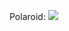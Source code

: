 Polaroid: [![](https://jitpack.io/v/Polar-Network/Polaroid.svg)](https://jitpack.io/#Polar-Network/Polaroid)
